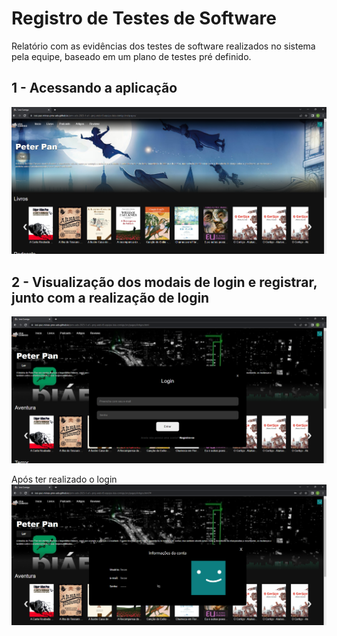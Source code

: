 # Registro de Testes de Software

Relatório com as evidências dos testes de software realizados no sistema pela equipe, baseado em um plano de testes pré definido.

## 1 - Acessando a aplicação
![Alt text](image-7.png)

## 2 - Visualização dos modais de login e registrar, junto com a realização de login
![Alt text](image-8.png)

Após ter realizado o login
![Alt text](image-9.png)